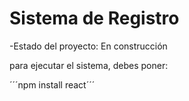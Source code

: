 <h1> Sistema de Registro</h1>

-Estado del proyecto: En construcción

para ejecutar el sistema, debes poner:

´´´npm install react´´´
